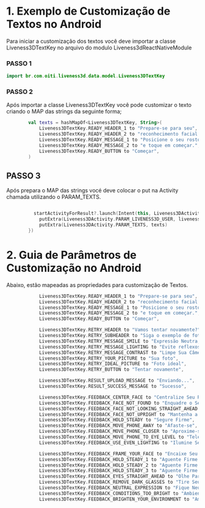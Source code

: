 # 1. Exemplo de Customização de Textos no Android

Para iniciar a customização dos textos você deve importar a classe Liveness3DTextKey no arquivo do modulo Liveness3dReactNativeModule

### PASSO 1

```kotlin
import br.com.oiti.liveness3d.data.model.Liveness3DTextKey
```

### PASSO 2

Após importar a classe Liveness3DTextKey você pode customizar o texto criando o MAP das strings da seguinte forma;

```kotlin
        val texts = hashMapOf<Liveness3DTextKey, String>(
            Liveness3DTextKey.READY_HEADER_1 to "Prepare-se para seu",
            Liveness3DTextKey.READY_HEADER_2 to "reconhecimento facial.",
            Liveness3DTextKey.READY_MESSAGE_1 to "Posicione o seu rosto na moldura, aproxime-se",
            Liveness3DTextKey.READY_MESSAGE_2 to "e toque em começar.",
            Liveness3DTextKey.READY_BUTTON to "Começar",
        )
```

## PASSO 3

Após prepara o MAP das strings vocé deve colocar o put na Activity chamada utilizando o PARAM_TEXTS.

```kotlin

          startActivityForResult?.launch(Intent(this, Liveness3DActivity::class.java).apply {
            putExtra(Liveness3DActivity.PARAM_LIVENESS3D_USER, liveness3DUser)
            putExtra(Liveness3DActivity.PARAM_TEXTS, texts)
        })
```

# 2. Guia de Parâmetros de Customização no Android

Abaixo, estão mapeadas as propriedades para customização de Textos.

```kotlin
            Liveness3DTextKey.READY_HEADER_1 to "Prepare-se para seu",
            Liveness3DTextKey.READY_HEADER_2 to "reconhecimento facial.",
            Liveness3DTextKey.READY_MESSAGE_1 to "Posicione o seu rosto na moldura, aproxime-se",
            Liveness3DTextKey.READY_MESSAGE_2 to "e toque em começar.",
            Liveness3DTextKey.READY_BUTTON to "Começar",

            Liveness3DTextKey.RETRY_HEADER to "Vamos tentar novamente?",
            Liveness3DTextKey.RETRY_SUBHEADER to "Siga o exemplo de foto ideal abaixo:",
            Liveness3DTextKey.RETRY_MESSAGE_SMILE to "Expressão Neutra, Sem Sorrir",
            Liveness3DTextKey.RETRY_MESSAGE_LIGHTING to "Evite reflexos e iluminação extrema.",
            Liveness3DTextKey.RETRY_MESSAGE_CONTRAST to "Limpe Sua Câmera",
            Liveness3DTextKey.RETRY_YOUR_PICTURE to "Sua foto",
            Liveness3DTextKey.RETRY_IDEAL_PICTURE to "Foto ideal",
            Liveness3DTextKey.RETRY_BUTTON to "Tentar novamente",

            Liveness3DTextKey.RESULT_UPLOAD_MESSAGE to "Enviando...",
            Liveness3DTextKey.RESULT_SUCCESS_MESSAGE to "Sucesso",

            Liveness3DTextKey.FEEDBACK_CENTER_FACE to "Centralize Seu Rosto",
            Liveness3DTextKey.FEEDBACK_FACE_NOT_FOUND to "Enquadre o Seu Rosto",
            Liveness3DTextKey.FEEDBACK_FACE_NOT_LOOKING_STRAIGHT_AHEAD to "Olhe Para Frente",
            Liveness3DTextKey.FEEDBACK_FACE_NOT_UPRIGHT to "Mantenha a Cabeça Reta",
            Liveness3DTextKey.FEEDBACK_HOLD_STEADY to "Segure Firme",
            Liveness3DTextKey.FEEDBACK_MOVE_PHONE_AWAY to "Afaste-se",
            Liveness3DTextKey.FEEDBACK_MOVE_PHONE_CLOSER to "Aproxime-se",
            Liveness3DTextKey.FEEDBACK_MOVE_PHONE_TO_EYE_LEVEL to "Telefone ao Nível dos Olhos",
            Liveness3DTextKey.FEEDBACK_USE_EVEN_LIGHTING to "Ilumine Seu Rosto Uniformemente",

            Liveness3DTextKey.FEEDBACK_FRAME_YOUR_FACE to "Encaixe Seu Rosto no Espaço Oval",
            Liveness3DTextKey.FEEDBACK_HOLD_STEADY_1 to "Aguente Firme: 1",
            Liveness3DTextKey.FEEDBACK_HOLD_STEADY_2 to "Aguente Firme: 2",
            Liveness3DTextKey.FEEDBACK_HOLD_STEADY_3 to "Aguente Firme: 3",
            Liveness3DTextKey.FEEDBACK_EYES_STRAIGHT_AHEAD to "Olhe Para Frente",
            Liveness3DTextKey.FEEDBACK_REMOVE_DARK_GLASSES to "Tire Seus Óculos de Sol",
            Liveness3DTextKey.FEEDBACK_NEUTRAL_EXPRESSION to "Fique Neutro, Não Sorria",
            Liveness3DTextKey.FEEDBACK_CONDITIONS_TOO_BRIGHT to "Ambiente Muito Iluminado",
            Liveness3DTextKey.FEEDBACK_BRIGHTEN_YOUR_ENVIRONMENT to "Ambiente Muito Escuro",
```
